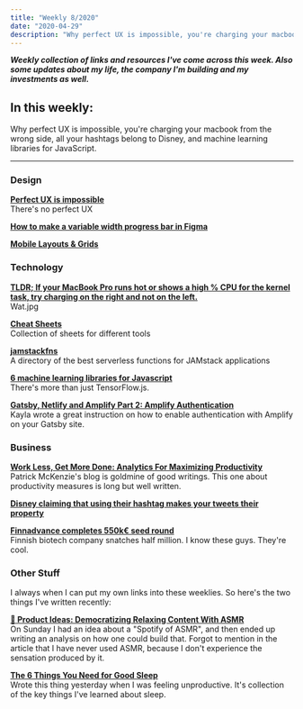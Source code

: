 ```yaml
---
title: "Weekly 8/2020"
date: "2020-04-29"
description: "Why perfect UX is impossible, you're charging your macbook from the wrong side, all your hashtags belong to Disney, and machine learning libraries for JavaScript."
---
```


_**Weekly collection of links and resources I've come across this week. Also some updates about my life, the company I'm building and my investments as well.**_

## In this weekly:

Why perfect UX is impossible, you're charging your macbook from the wrong side, all your hashtags belong to Disney, and machine learning libraries for JavaScript.

---

### Design

**[Perfect UX is impossible](https://erik.itland.no/perfect-ux-is-impossible)**  
There's no perfect UX

**[How to make a variable width progress bar in Figma](https://www.youtube.com/watch?v=I-79DTuhkHs)**

**[Mobile Layouts & Grids](https://design.infinum.com/case/mobile-layouts-and-grids)**

### Technology

**[TLDR; If your MacBook Pro runs hot or shows a high % CPU for the kernel task, try charging on the right and not on the left.](https://apple.stackexchange.com/questions/363337/how-to-find-cause-of-high-kernel-task-cpu-usage/363933#363933)**  
Wat.jpg

**[Cheat Sheets](https://cheatsheets.xyz/)**  
Collection of sheets for different tools

**[jamstackfns](https://jamstackfns.com/)**  
A directory of the best serverless functions for JAMstack applications

**[6 machine learning libraries for Javascript](https://dev.to/duomly/6-machine-learning-libraries-for-javascript-463j)**  
There's more than just TensorFlow.js.

**[Gatsby, Netlify and Amplify Part 2: Amplify Authentication](https://nyxo.app/gatsby-netlify-amplify-part-2/)**  
Kayla wrote a great instruction on how to enable authentication with Amplify on your Gatsby site.

### Business

**[Work Less, Get More Done: Analytics For Maximizing Productivity](https://www.kalzumeus.com/2009/10/04/work-smarter-not-harder/)**  
Patrick McKenzie's blog is goldmine of good writings. This one about productivity measures is long but well written.

**[Disney claiming that using their hashtag makes your tweets their property](https://twitter.com/disneyplus/status/1254772307941191686)**

**[Finnadvance completes 550k€ seed round](https://voimaventures.com/finnadvance-completes-550ke-seed-round/)**  
Finnish biotech company snatches half million. I know these guys. They're cool.

### Other Stuff

I always when I can put my own links into these weeklies. So here's the two things I've written recently:

**[🚀 Product Ideas: Democratizing Relaxing Content With ASMR](https://www.lahteenlahti.com/product-ideas-asmr/)**  
On Sunday I had an idea about a "Spotify of ASMR", and then ended up writing an analysis on how one could build that. Forgot to mention in the article that I have never used ASMR, because I don't experience the sensation produced by it.

**[The 6 Things You Need for Good Sleep](https://www.lahteenlahti.com/6-tips-for-better-sleep/)**  
Wrote this thing yesterday when I was feeling unproductive. It's collection of the key things I've learned about sleep.
